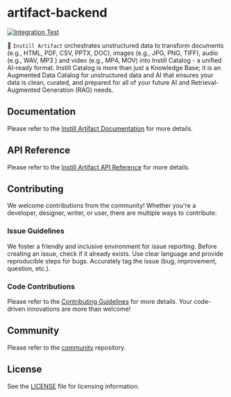 # artifact-backend

[![Integration Test](https://github.com/instill-ai/artifact-backend/actions/workflows/integration-test.yml/badge.svg)](https://github.com/instill-ai/artifact-backend/actions/workflows/integration-test.yml)

💾 `Instill Artifact` orchestrates unstructured data to transform documents (e.g., HTML, PDF, CSV, PPTX, DOC), images (e.g., JPG, PNG, TIFF), audio (e.g., WAV, MP3 ) and video (e.g., MP4, MOV) into Instill Catalog - a unified AI-ready format. Instill Catalog is more than just a Knowledge Base; it is an Augmented Data Catalog for unstructured data and AI that ensures your data is clean, curated, and prepared for all of your future AI and Retrieval-Augmented Generation (RAG) needs.

## Documentation

Please refer to the [Instill Artifact Documentation](https://www.instill.tech/docs/artifact/introduction) for more details.

## API Reference

Please refer to the [Instill Artifact API Reference](https://openapi.instill.tech/reference/artifactpublicservice_listcatalogs) for more details.

## Contributing

We welcome contributions from the community! Whether you're a developer,
designer, writer, or user, there are multiple ways to contribute:

### Issue Guidelines

We foster a friendly and inclusive environment for issue reporting. Before
creating an issue, check if it already exists. Use clear language and provide
reproducible steps for bugs. Accurately tag the issue (bug, improvement,
question, etc.).

### Code Contributions

Please refer to the [Contributing Guidelines](./.github/CONTRIBUTING.md) for
more details. Your code-driven innovations are more than welcome!

## Community

Please refer to the [community](https://github.com/instill-ai/community) repository.

## License

See the [LICENSE](./LICENSE) file for licensing information.
